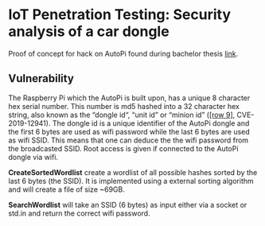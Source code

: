 # IoT Penetration Testing: Security analysis of a car dongle 
Proof of concept for hack on AutoPi found during bachelor thesis [link](https://www.diva-portal.org/smash/record.jsf?pid=diva2%3A1334244).

## Vulnerability
The Raspberry Pi which the AutoPi is built upon, has a unique 8 character hex serial number. This number is md5 hashed into a 32 character hex string, also known as the “dongle id“, “unit id” or “minion id” ([[row 9]](https://github.com/autopi-io/autopi-core/blob/3507b5ff420c9e7af3aa88b0b1cf4b68e677b36a/src/salt/base/state/minion/install.sls), CVE-2019-12941). The dongle id is a unique identifier of the AutoPi dongle and the first 6 bytes are used as wifi password while the last 6 bytes are used as wifi SSID. This means that one can deduce the the wifi password from the broadcasted SSID. Root access is given if connected to the AutoPi dongle via wifi. 

**CreateSortedWordlist** create a wordlist of all possible hashes sorted by the last 6 bytes (the SSID). It is implemented using a external sorting algorithm and will create a file of size ~69GB.

**SearchWordlist** will take an SSID (6 bytes) as input either via a socket or std.in and return the correct wifi password.
